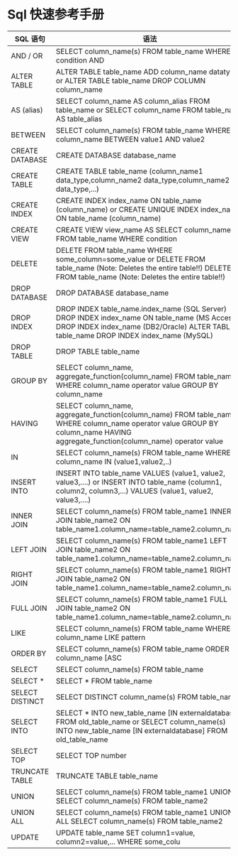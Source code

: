 # Sql 快速参考手册


SQL 语句 | 语法
--------|-----------
AND / OR | SELECT column_name(s) FROM table_name WHERE condition AND|OR condition
ALTER TABLE | ALTER TABLE table_name  ADD column_name datatype or ALTER TABLE table_name  DROP COLUMN column_name
AS (alias) | SELECT column_name AS column_alias FROM table_name or SELECT column_name FROM table_name AS table_alias
BETWEEN | SELECT column_name(s) FROM table_name WHERE column_name BETWEEN value1 AND value2
CREATE DATABASE | CREATE DATABASE database_name
CREATE TABLE | CREATE TABLE table_name (column_name1 data_type,column_name2 data_type,column_name2 data_type,...)
CREATE INDEX | CREATE INDEX index_name ON table_name (column_name) or CREATE UNIQUE INDEX index_name ON table_name (column_name)
CREATE VIEW | CREATE VIEW view_name AS SELECT column_name(s) FROM table_name WHERE condition
DELETE | DELETE FROM table_name WHERE some_column=some_value or DELETE FROM table_name (Note: Deletes the entire table!!) DELETE * FROM table_name (Note: Deletes the entire table!!)
DROP DATABASE | DROP DATABASE database_name
DROP INDEX | DROP INDEX table_name.index_name (SQL Server) DROP INDEX index_name ON table_name (MS Access) DROP INDEX index_name (DB2/Oracle) ALTER TABLE table_name DROP INDEX index_name (MySQL)
DROP TABLE | DROP TABLE table_name
GROUP BY | SELECT column_name, aggregate_function(column_name) FROM table_name WHERE column_name operator value GROUP BY column_name
HAVING | SELECT column_name, aggregate_function(column_name) FROM table_name WHERE column_name operator value GROUP BY column_name HAVING aggregate_function(column_name) operator value
IN | SELECT column_name(s) FROM table_name WHERE column_name IN (value1,value2,..)
INSERT INTO | INSERT INTO table_name VALUES (value1, value2, value3,....) or INSERT INTO table_name (column1, column2, column3,...) VALUES (value1, value2, value3,....)
INNER JOIN | SELECT column_name(s) FROM table_name1 INNER JOIN table_name2 ON table_name1.column_name=table_name2.column_name
LEFT JOIN | SELECT column_name(s) FROM table_name1 LEFT JOIN table_name2 ON table_name1.column_name=table_name2.column_name
RIGHT JOIN | SELECT column_name(s) FROM table_name1 RIGHT JOIN table_name2 ON table_name1.column_name=table_name2.column_name
FULL JOIN | SELECT column_name(s) FROM table_name1 FULL JOIN table_name2 ON table_name1.column_name=table_name2.column_name
LIKE | SELECT column_name(s) FROM table_name WHERE column_name LIKE pattern
ORDER BY | SELECT column_name(s) FROM table_name ORDER BY column_name [ASC|DESC]
SELECT | SELECT column_name(s) FROM table_name
SELECT * | SELECT * FROM table_name
SELECT DISTINCT | SELECT DISTINCT column_name(s) FROM table_name
SELECT INTO | SELECT * INTO new_table_name [IN externaldatabase] FROM old_table_name or SELECT column_name(s) INTO new_table_name [IN externaldatabase] FROM old_table_name
SELECT TOP | SELECT TOP number|percent column_name(s) FROM table_name
TRUNCATE TABLE | TRUNCATE TABLE table_name
UNION | SELECT column_name(s) FROM table_name1 UNION SELECT column_name(s) FROM table_name2
UNION ALL | SELECT column_name(s) FROM table_name1 UNION ALL SELECT column_name(s) FROM table_name2
UPDATE | UPDATE table_name SET column1=value, column2=value,... WHERE some_colu